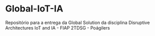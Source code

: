 # Global-IoT-IA
Repositório para a entrega da Global Solution da disciplina Disruptive Architectures IoT and IA - FIAP 2TDSG - Poágilers
